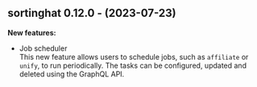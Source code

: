 ## sortinghat 0.12.0 - (2023-07-23)

**New features:**

 * Job scheduler\
   This new feature allows users to schedule jobs, such as `affiliate` or
   `unify`, to run periodically. The tasks can be configured, updated and
   deleted using the GraphQL API.

